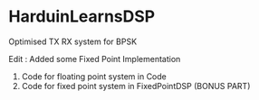# HarduinLearnsDSP

Optimised TX RX system for BPSK

Edit : Added some Fixed Point Implementation


1. Code for floating point system in Code
2. Code for fixed point system in FixedPointDSP (BONUS PART)
